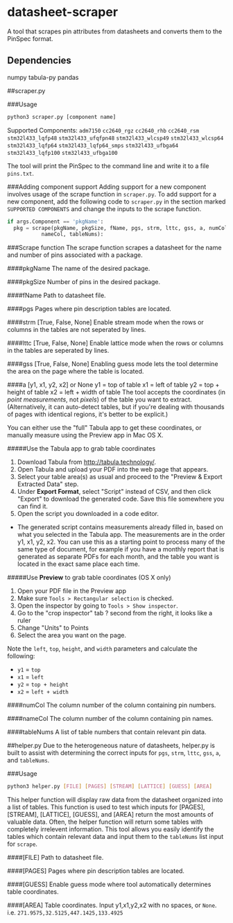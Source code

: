 # datasheet-scraper
A tool that scrapes pin attributes from datasheets and converts them to the PinSpec format.

## Dependencies
numpy
tabula-py
pandas

##scraper.py

###Usage

```bash
python3 scraper.py [component name]
```

Supported Components:
  `adm7150`
  `cc2640_rgz`
  `cc2640_rhb`
  `cc2640_rsm`
  `stm32l433_lqfp48`
  `stm32l433_ufqfpn48`
  `stm32l433_wlcsp49`
  `stm32l433_wlcsp64`
  `stm32l433_lqfp64`
  `stm32l433_lqfp64_smps`
  `stm32l433_ufbga64`
  `stm32l433_lqfp100`
  `stm32l433_ufbga100`

The tool will print the PinSpec to the command line and write it to a file `pins.txt`.

###Adding component support
Adding support for a new component involves usage of the scrape function in `scraper.py`. 
To add support for a new component, add the following code to `scraper.py` in the section marked `SUPPORTED COMPONENTS` and change the inputs to the scrape function. 


```python
if args.Component == 'pkgName':
  pkg = scrape(pkgName, pkgSize, fName, pgs, strm, lttc, gss, a, numCol, 
           nameCol, tableNums):
```

###Scrape function
The scrape function scrapes a datasheet for the name and number of pins associated with a package.

####pkgName
The name of the desired package.

####pkgSize
Number of pins in the desired package.

####fName
Path to datasheet file.

####pgs
Pages where pin description tables are located.

####strm 
[True, False, None]
Enable stream mode when the rows or columns in the tables are not seperated by lines.

####lttc
[True, False, None]
Enable lattice mode when the rows or columns in the tables are seperated by lines.

####gss
[True, False, None]
Enabling guess mode lets the tool determine the area on the page where the table is located.

####a
[y1, x1, y2, x2] or None 
y1 = top of table
x1 = left of table
y2 = top + height of table
x2 = left + width of table
The tool accepts the coordinates (in *point measurements*, not *pixels*) of the table you want to extract. (Alternatively, it can auto-detect tables, but if you're dealing with thousands of pages with identical regions, it's better to be explicit.)

You can either use the "full" Tabula app to get these coordinates, or manually measure using the Preview app in Mac OS X.

#####Use the Tabula app to grab table coordinates

1. Download Tabula from http://tabula.technology/.
2. Open Tabula and upload your PDF into the web page that appears.
3. Select your table area(s) as usual and proceed to the "Preview & Export Extracted Data" step.
4. Under **Export Format**, select "Script" instead of CSV, and then click "Export" to download the generated code. Save this file somewhere you can find it.
5. Open the script you downloaded in a code editor.
  * The generated script contains measurements already filled in, based on what you selected in the Tabula app. The measurements are in the order y1, x1, y2, x2. You can use this as a starting point to process many of the same type of document, for example if you have a monthly report that is generated as separate PDFs for each month, and the table you want is located in the exact same place each time.

#####Use **Preview**  to grab table coordinates (OS X only)

1. Open your PDF file in the Preview app
2. Make sure `Tools > Rectangular selection` is checked.
3. Open the inspector by going to `Tools > Show inspector`.
4. Go to the "crop inspector" tab ? second from the right, it looks like a ruler
5. Change "Units" to Points
6. Select the area you want on the page.

Note the `left`, `top`, `height`, and `width` parameters and calculate the following:

* `y1` = `top`
* `x1` = `left`
* `y2` = `top + height`
* `x2` =  `left + width`

####numCol
The column number of the column containing pin numbers.

####nameCol
The column number of the column containing pin names.

####tableNums
A list of table numbers that contain relevant pin data.

##helper.py
Due to the heterogeneous nature of datasheets, helper.py is built to assist with determining the correct inputs for `pgs`, `strm`, `lttc`, `gss`, `a`, and `tableNums`.  

###Usage

```bash
python3 helper.py [FILE] [PAGES] [STREAM] [LATTICE] [GUESS] [AREA] 
```

This helper function will display raw data from the datasheet organized into a list of tables. This function is used to test which inputs for [PAGES], [STREAM], [LATTICE], [GUESS], and [AREA] return the most amounts of valuable data. Often, the helper function will return some tables with completely irrelevent information. This tool allows you easily identify the tables which contain relevant data and input them to the `tableNums` list input for `scrape`.

####[FILE]
Path to datasheet file.

####[PAGES]
Pages where pin description tables are located.

####[GUESS]
Enable guess mode where tool automatically determines table coordinates.

####[AREA]
Table coordinates. 
Input y1,x1,y2,x2 with no spaces, or `None`. 
i.e. `271.9575,32.5125,447.1425,133.4925`
